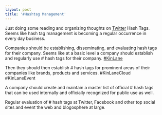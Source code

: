 ```yaml
---
layout: post
title: '#Hashtag Management'
---
```

Just doing some reading and organizing thoughts on <a href="http://www.twitter.com">Twitter</a> Hash Tags. Seems like hash tag management is becoming a regular occurrence in every day business.<p></p>
Companies should be establishing, disseminating, and evaluating hash tags for their company. Seems like at a basic level a company should establish and regularly use # hash tags for their company. <a href="http://twitter.com/kinlane">#KinLane</a><p></p>
Then they should then establish # hash tags for prominent areas of their companies like brands, products and services. #KinLaneCloud #KinLaneEvent<p></p>
A company should create and maintain a master list of official # hash tags that can be used internally and officially recognized for public use as well.<p></p>
Regular evaluation of # hash tags at Twitter, Facebook and other top social sites and event the web and blogosphere at large.
